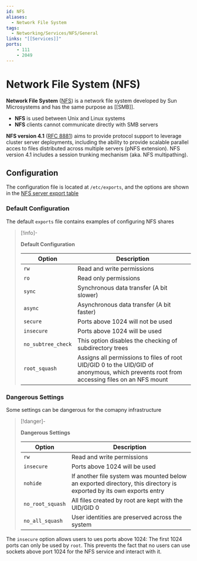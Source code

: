 ```yaml
---
id: NFS
aliases:
  - Network File System
tags:
  - Networking/Services/NFS/General
links: "[[Services]]"
ports:
    - 111
    - 2049
---
```


# Network File System (NFS)

**Network File System** ([NFS](https://en.wikipedia.org/wiki/Network_File_System))
is a network file system developed by Sun Microsystems and has the same purpose
as [[SMB]].

- **NFS** is used between Unix and Linux systems
- **NFS** clients cannot communicate directly with SMB servers

**NFS version 4.1** ([RFC 8881](https://datatracker.ietf.org/doc/html/rfc8881))
aims to provide protocol support to leverage cluster server deployments,
including the ability to provide scalable parallel acces to files distributed
across multiple servers (pNFS extension). NFS version 4.1 includes a session
trunking mechanism (aka. NFS multipathing).

<!-- Configuration {{{-->
## Configuration

The configuration file is located at `/etc/exports`, and the options are shown
in the [NFS server export table](https://manpages.ubuntu.com/manpages/questing/en/man5/exports.5.html)

### Default Configuration

The default `exports` file contains examples of configuring NFS shares

> [!info]-
>
> **Default Configuration**
>
>| Option             | Description
>| ------------------ | ------------------------------------------------------- |
>| `rw`               | Read and write permissions                              |
>| `ro`               | Read only permissions                                   |
>| `sync`             | Synchronous data transfer (A bit slower)                |
>| `async`            | Asynchronous data transfer (A bit faster)               |
>| `secure`           | Ports above 1024 will not be used                       |
>| `insecure`         | Ports above 1024 will be used                           |
>| `no_subtree_check` | This option disables the checking of subdirectory trees |
>| `root_squash`      | Assigns all permissions to files of root UID/GID 0 to the UID/GID of anonymous, which prevents root from accessing files on an NFS mount |

### Dangerous Settings

Some settings can be dangerous for the comapny infrastructure

> [!danger]-
>
> **Dangerous Settings**
>
>| Option           | Description                                           |
>| ---------------- | ----------------------------------------------------- |
>| `rw`             | Read and write permissions                            |
>| `insecure`       | Ports above 1024 will be used                         |
>| `nohide`         | If another file system was mounted below an exported directory, this directory is exported by its own exports entry |
>| `no_root_squash` | All files created by root are kept with the UID/GID 0 |
>| `no_all_squash`  | User identities are preserved across the system       |

The `insecure` option allows users to ues ports above 1024: The first 1024 ports
can only be used by `root`. This prevents the fact that no users can use sockets
above port 1024 for the NFS service and interact with it.
<!-- }}} -->
